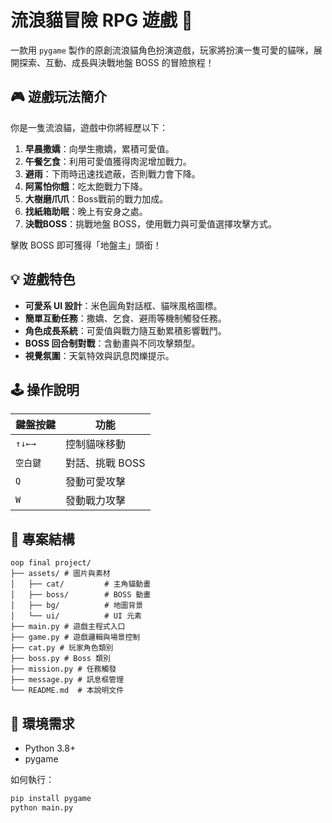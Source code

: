 # 流浪貓冒險 RPG 遊戲 🐾

一款用 `pygame` 製作的原創流浪貓角色扮演遊戲，玩家將扮演一隻可愛的貓咪，展開探索、互動、成長與決戰地盤 BOSS 的冒險旅程！

## 🎮 遊戲玩法簡介

你是一隻流浪貓，遊戲中你將經歷以下：

1. **早晨撒嬌**：向學生撒嬌，累積可愛值。
2. **午餐乞食**：利用可愛值獲得肉泥增加戰力。
3. **避雨**：下雨時迅速找遮蔽，否則戰力會下降。
4. **阿罵怕你餓**：吃太飽戰力下降。
5. **大樹磨爪爪**：Boss戰前的戰力加成。
6. **找紙箱助眠**：晚上有安身之處。
7. **決戰BOSS**：挑戰地盤 BOSS，使用戰力與可愛值選擇攻擊方式。

擊敗 BOSS 即可獲得「地盤主」頭銜！

## 💡 遊戲特色

- **可愛系 UI 設計**：米色圓角對話框、貓咪風格圖標。
- **簡單互動任務**：撒嬌、乞食、避雨等機制觸發任務。
- **角色成長系統**：可愛值與戰力隨互動累積影響戰鬥。
- **BOSS 回合制對戰**：含動畫與不同攻擊類型。
- **視覺氛圍**：天氣特效與訊息閃爍提示。

## 🕹️ 操作說明

| 鍵盤按鍵 | 功能             |
|----------|------------------|
| `↑↓←→`   | 控制貓咪移動     |
| `空白鍵` | 對話、挑戰 BOSS |
| `Q`      | 發動可愛攻擊     |
| `W`      | 發動戰力攻擊     |

## 📁 專案結構

```
oop final project/
├── assets/ # 圖片與素材
│   ├── cat/         # 主角貓動畫
│   ├── boss/        # BOSS 動畫
│   ├── bg/          # 地圖背景
│   └── ui/          # UI 元素
├── main.py # 遊戲主程式入口
├── game.py # 遊戲邏輯與場景控制
├── cat.py # 玩家角色類別
├── boss.py # Boss 類別
├── mission.py # 任務觸發
├── message.py # 訊息框管理
└── README.md  # 本說明文件
```

## 🔧 環境需求

- Python 3.8+
- pygame

如何執行：

```bash
pip install pygame
python main.py

